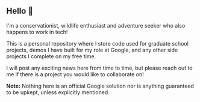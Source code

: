 ## Hello 👋

I'm a conservationist, wildlife enthusiast and adventure seeker who also happens to work in tech!

This is a personal repository where I store code used for graduate school projects, demos I have built for my role at Google, and any other side projects I complete on my free time. 

I will post any exciting news here from time to time, but please reach out to me if there is a project you would like to collaborate on!

__Note:__ Nothing here is an official Google solution nor is anything guaranteed to be upkept, unless explicitly mentioned. 
